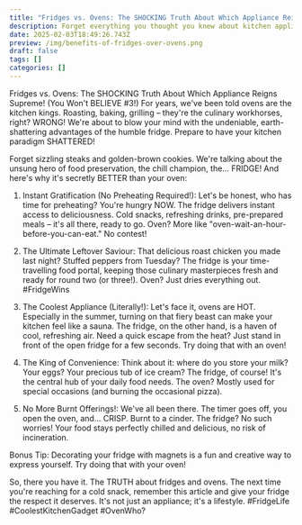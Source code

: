 ```yaml
---
title: "Fridges vs. Ovens: The SHOCKING Truth About Which Appliance Reigns Supreme! (You Won't BELIEVE #3!)"
description: Forget everything you thought you knew about kitchen appliances. The fridge is the REAL MVP, and we're about to tell you why. Prepare to be chilled!
date: 2025-02-03T18:49:26.743Z
preview: /img/benefits-of-fridges-over-ovens.png
draft: false
tags: []
categories: []
---
```


Fridges vs. Ovens: The SHOCKING Truth About Which Appliance Reigns Supreme! (You Won't BELIEVE #3!)
For years, we've been told ovens are the kitchen kings. Roasting, baking, grilling – they're the culinary workhorses, right?  WRONG!  We're about to blow your mind with the undeniable, earth-shattering advantages of the humble fridge. Prepare to have your kitchen paradigm SHATTERED!

Forget sizzling steaks and golden-brown cookies.  We're talking about the unsung hero of food preservation, the chill champion, the… FRIDGE!  And here's why it's secretly BETTER than your oven:

1. Instant Gratification (No Preheating Required!):  Let's be honest, who has time for preheating?  You're hungry NOW.  The fridge delivers instant access to deliciousness.  Cold snacks, refreshing drinks, pre-prepared meals – it's all there, ready to go.  Oven?  More like "oven-wait-an-hour-before-you-can-eat."  No contest!

2. The Ultimate Leftover Saviour:  That delicious roast chicken you made last night?  Stuffed peppers from Tuesday?  The fridge is your time-travelling food portal, keeping those culinary masterpieces fresh and ready for round two (or three!).  Oven?  Just dries everything out.  #FridgeWins

3.  The Coolest Appliance (Literally!):  Let's face it, ovens are HOT.  Especially in the summer, turning on that fiery beast can make your kitchen feel like a sauna.  The fridge, on the other hand, is a haven of cool, refreshing air.  Need a quick escape from the heat?  Just stand in front of the open fridge for a few seconds.  Try doing that with an oven!

4.  The King of Convenience:  Think about it: where do you store your milk? Your eggs?  Your precious tub of ice cream?  The fridge, of course!  It's the central hub of your daily food needs.  The oven?  Mostly used for special occasions (and burning the occasional pizza).

5.  No More Burnt Offerings!:  We've all been there.  The timer goes off, you open the oven, and… CRISP.  Burnt to a cinder.  The fridge?  No such worries!  Your food stays perfectly chilled and delicious, no risk of incineration.

Bonus Tip:  Decorating your fridge with magnets is a fun and creative way to express yourself.  Try doing that with your oven!

So, there you have it.  The TRUTH about fridges and ovens.  The next time you're reaching for a cold snack, remember this article and give your fridge the respect it deserves.  It's not just an appliance; it's a lifestyle.  #FridgeLife #CoolestKitchenGadget #OvenWho?